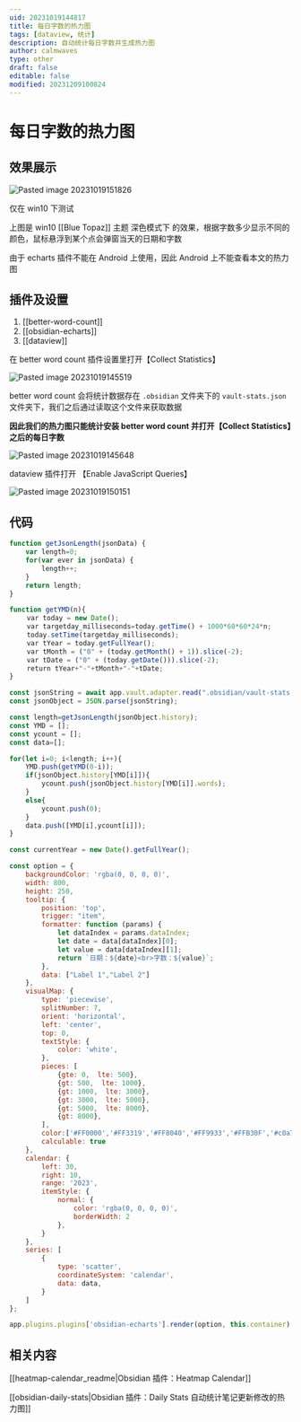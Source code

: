 ```yaml
---
uid: 20231019144817
title: 每日字数的热力图
tags: [dataview, 统计]
description: 自动统计每日字数并生成热力图
author: calmwaves
type: other
draft: false
editable: false
modified: 20231209100824
---
```


# 每日字数的热力图

## 效果展示

![Pasted image 20231019151826](https://cdn.pkmer.cn/images/202310202211567.png!pkmer)

仅在 win10 下测试

上图是 win10 [[Blue Topaz]] 主题 深色模式下 的效果，根据字数多少显示不同的颜色，鼠标悬浮到某个点会弹窗当天的日期和字数

由于 echarts 插件不能在 Android 上使用，因此 Android 上不能查看本文的热力图

## 插件及设置

1. [[better-word-count]]
2. [[obsidian-echarts]]
3. [[dataview]]

在 better word count 插件设置里打开【Collect Statistics】

![Pasted image 20231019145519](https://cdn.pkmer.cn/images/202310202212768.png!pkmer)

better word count 会将统计数据存在 `.obsidian` 文件夹下的 `vault-stats.json` 文件夹下，我们之后通过读取这个文件来获取数据

**因此我们的热力图只能统计安装 better word count 并打开【Collect Statistics】之后的每日字数**

![Pasted image 20231019145648](https://cdn.pkmer.cn/images/202310202212586.png!pkmer)

dataview 插件打开 【Enable JavaScript Queries】

![Pasted image 20231019150151](https://cdn.pkmer.cn/images/202310202212186.png!pkmer)

## 代码

```js
function getJsonLength(jsonData) {
	var length=0;
	for(var ever in jsonData) {
		length++;
	}
	return length;
}

function getYMD(n){
 　　var today = new Date();
 　　var targetday_milliseconds=today.getTime() + 1000*60*60*24*n;
 　　today.setTime(targetday_milliseconds);
 　　var tYear = today.getFullYear();
 　　var tMonth = ("0" + (today.getMonth() + 1)).slice(-2);
 　　var tDate = ("0" + (today.getDate())).slice(-2);
 　　return tYear+"-"+tMonth+"-"+tDate;
}

const jsonString = await app.vault.adapter.read(".obsidian/vault-stats.json");
const jsonObject = JSON.parse(jsonString);

const length=getJsonLength(jsonObject.history);
const YMD = [];
const ycount = [];
const data=[];

for(let i=0; i<length; i++){
	YMD.push(getYMD(0-i));
	if(jsonObject.history[YMD[i]]){
		ycount.push(jsonObject.history[YMD[i]].words);
	}
	else{
		ycount.push(0);
	}
	data.push([YMD[i],ycount[i]]);
}

const currentYear = new Date().getFullYear();

const option = {
	backgroundColor: 'rgba(0, 0, 0, 0)',
	width: 800,
	height: 250,
	tooltip: {
		position: 'top',
		trigger: "item",
		formatter: function (params) {
			let dataIndex = params.dataIndex;
			let date = data[dataIndex][0];
			let value = data[dataIndex][1];
			return `日期：${date}<br>字数：${value}`;
		},
		data: ["Label 1","Label 2"]
	},
	visualMap: {
		type: 'piecewise',
		splitNumber: 7,
		orient: 'horizontal',
		left: 'center',
		top: 0,
		textStyle: {
			color: 'white',
		},
		pieces: [
			{gte: 0,  lte: 500},
			{gt: 500,  lte: 1000},
			{gt: 1000,  lte: 3000},
			{gt: 3000,  lte: 5000},
			{gt: 5000,  lte: 8000},
			{gt: 8000},
		],
		color:['#FF0000','#FF3319','#FF8040','#FF9933','#FFB30F','#c0a75c'],
		calculable: true
	},
	calendar: {
		left: 30,
		right: 10,
		range: '2023',
		itemStyle: {
			normal: {
				color: 'rgba(0, 0, 0, 0)',
				borderWidth: 2
			},
		}
	},
	series: [
		{
			type: 'scatter',
			coordinateSystem: 'calendar',
			data: data,
		}
	]
};

app.plugins.plugins['obsidian-echarts'].render(option, this.container)
```

## 相关内容

[[heatmap-calendar_readme|Obsidian 插件：Heatmap Calendar]]

[[obsidian-daily-stats|Obsidian 插件：Daily Stats 自动统计笔记更新修改的热力图]]
